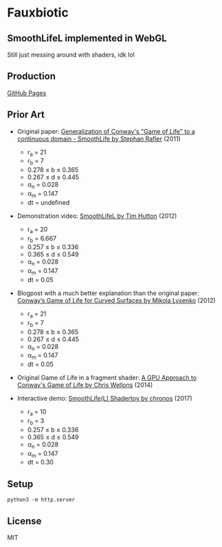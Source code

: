 # Fauxbiotic

## SmoothLifeL implemented in WebGL

Still just messing around with shaders, idk lol

Production
----------

[GitHub Pages](https://jessechen.github.io/fauxbiotic/)

Prior Art
---------

* Original paper: [Generalization of Conway's "Game of Life" to a continuous domain - SmoothLife by Stephan Rafler](https://arxiv.org/abs/1111.1567) (2011)
  * r<sub>a</sub> = 21
  * r<sub>b</sub> = 7
  * 0.278 ≤ b ≤ 0.365
  * 0.267 ≤ d ≤ 0.445
  * α<sub>n</sub> = 0.028
  * α<sub>m</sub> = 0.147
  * dt = undefined

* Demonstration video: [SmoothLifeL by Tim Hutton](https://www.youtube.com/watch?v=KJe9H6qS82I) (2012)
  * r<sub>a</sub> = 20
  * r<sub>b</sub> = 6.667
  * 0.257 ≤ b ≤ 0.336
  * 0.365 ≤ d ≤ 0.549
  * α<sub>n</sub> = 0.028
  * α<sub>m</sub> = 0.147
  * dt = 0.05

* Blogpost with a much better explanation than the original paper: [Conway’s Game of Life for Curved Surfaces by Mikola Lysenko](https://0fps.net/2012/11/19/conways-game-of-life-for-curved-surfaces-part-1/) (2012)
  * r<sub>a</sub> = 21
  * r<sub>b</sub> = 7
  * 0.278 ≤ b ≤ 0.365
  * 0.267 ≤ d ≤ 0.445
  * α<sub>n</sub> = 0.028
  * α<sub>m</sub> = 0.147
  * dt = 0.05

* Original Game of Life in a fragment shader: [A GPU Approach to Conway's Game of Life by Chris Wellons](https://nullprogram.com/blog/2014/06/10/) (2014)

* Interactive demo: [SmoothLife(L) Shadertoy by chronos](https://www.shadertoy.com/view/XtdSDn) (2017)
  * r<sub>a</sub> = 10
  * r<sub>b</sub> = 3
  * 0.257 ≤ b ≤ 0.336
  * 0.365 ≤ d ≤ 0.549
  * α<sub>n</sub> = 0.028
  * α<sub>m</sub> = 0.147
  * dt = 0.30

Setup
-----

`python3 -m http.server`

License
-------

MIT